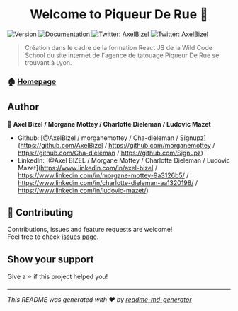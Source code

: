 <h1 align="center">Welcome to Piqueur De Rue 👋</h1>
<p>
  <img alt="Version" src="https://img.shields.io/badge/version-1.0-blue.svg?cacheSeconds=2592000" />
  <a href="https://github.com/AxelBizel/piqueur-de-rue" target="_blank">
    <img alt="Documentation" src="https://img.shields.io/badge/documentation-yes-brightgreen.svg" />
  </a>
  <a href="https://twitter.com/Ludz675" target="_blank">
    <img alt="Twitter: AxelBizel" src="https://img.shields.io/twitter/follow/Ludz675.svg?style=social" />
  </a> 
  <a href="https://twitter.com/AxelBizel" target="_blank">
    <img alt="Twitter: AxelBizel" src="https://img.shields.io/twitter/follow/AxelBizel.svg?style=social" />
  </a>
</p>

> Création dans le cadre de la formation React JS de la Wild Code School du site internet de l'agence de tatouage Piqueur De Rue se trouvant à Lyon.

### 🏠 [Homepage](www.piqueurderue.com)

## Author

👤 **Axel Bizel / Morgane Mottey / Charlotte Dieleman / Ludovic Mazet**

* Github: [@AxelBizel \/ morganemottey \/ Cha-dieleman \/ Signupz](https://github.com/AxelBizel \/ https://github.com/morganemottey \/ https://github.com/Cha-dieleman \/ https://github.com/Signupz)
* LinkedIn: [@Axel BIZEL \/ Morgane Mottey \/ Charlotte Dieleman \/ Ludovic Mazet](https://www.linkedin.com/in/axel-bizel \/ https://www.linkedin.com/in/morgane-mottey-9a3126b5/ \/ https://www.linkedin.com/in/charlotte-dieleman-aa1320198/ \/ https://www.linkedin.com/in/ludovic-mazet/)

## 🤝 Contributing

Contributions, issues and feature requests are welcome!<br />Feel free to check [issues page](https://github.com/AxelBizel/piqueur-de-rue/issues). 

## Show your support

Give a ⭐️ if this project helped you!

***
_This README was generated with ❤️ by [readme-md-generator](https://github.com/kefranabg/readme-md-generator)_
